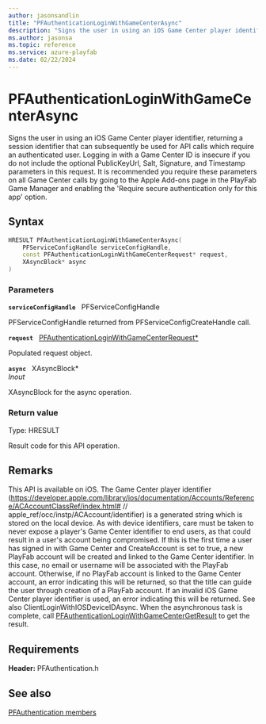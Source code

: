 ```yaml
---
author: jasonsandlin
title: "PFAuthenticationLoginWithGameCenterAsync"
description: "Signs the user in using an iOS Game Center player identifier, returning a session identifier that can subsequently be used for API calls which require an authenticated user. Logging in with a Game Center ID is insecure if you do not include the optional PublicKeyUrl, Salt, Signature, and Timestamp parameters in this request. It is recommended you require these parameters on all Game Center calls by going to the Apple Add-ons page in the PlayFab Game Manager and enabling the 'Require secure authentication only for this app' option."
ms.author: jasonsa
ms.topic: reference
ms.service: azure-playfab
ms.date: 02/22/2024
---
```


# PFAuthenticationLoginWithGameCenterAsync  

Signs the user in using an iOS Game Center player identifier, returning a session identifier that can subsequently be used for API calls which require an authenticated user. Logging in with a Game Center ID is insecure if you do not include the optional PublicKeyUrl, Salt, Signature, and Timestamp parameters in this request. It is recommended you require these parameters on all Game Center calls by going to the Apple Add-ons page in the PlayFab Game Manager and enabling the 'Require secure authentication only for this app' option.  

## Syntax  
  
```cpp
HRESULT PFAuthenticationLoginWithGameCenterAsync(  
    PFServiceConfigHandle serviceConfigHandle,  
    const PFAuthenticationLoginWithGameCenterRequest* request,  
    XAsyncBlock* async  
)  
```  
  
### Parameters  
  
**`serviceConfigHandle`** &nbsp; PFServiceConfigHandle  
  
PFServiceConfigHandle returned from PFServiceConfigCreateHandle call.  
  
**`request`** &nbsp; [PFAuthenticationLoginWithGameCenterRequest*](../../pfauthenticationtypes/structs/pfauthenticationloginwithgamecenterrequest.md)  
  
Populated request object.  
  
**`async`** &nbsp; XAsyncBlock*  
*_Inout_*  
  
XAsyncBlock for the async operation.  
  
  
### Return value
Type: HRESULT
  
Result code for this API operation.
  
## Remarks  
  
This API is available on iOS. The Game Center player identifier (https://developer.apple.com/library/ios/documentation/Accounts/Reference/ACAccountClassRef/index.html# // apple_ref/occ/instp/ACAccount/identifier) is a generated string which is stored on the local device. As with device identifiers, care must be taken to never expose a player's Game Center identifier to end users, as that could result in a user's account being compromised. If this is the first time a user has signed in with Game Center and CreateAccount is set to true, a new PlayFab account will be created and linked to the Game Center identifier. In this case, no email or username will be associated with the PlayFab account. Otherwise, if no PlayFab account is linked to the Game Center account, an error indicating this will be returned, so that the title can guide the user through creation of a PlayFab account. If an invalid iOS Game Center player identifier is used, an error indicating this will be returned. See also ClientLoginWithIOSDeviceIDAsync. When the asynchronous task is complete, call [PFAuthenticationLoginWithGameCenterGetResult](pfauthenticationloginwithgamecentergetresult.md) to get the result.
  
## Requirements  
  
**Header:** PFAuthentication.h
  
## See also  
[PFAuthentication members](../pfauthentication_members.md)  

  
  

